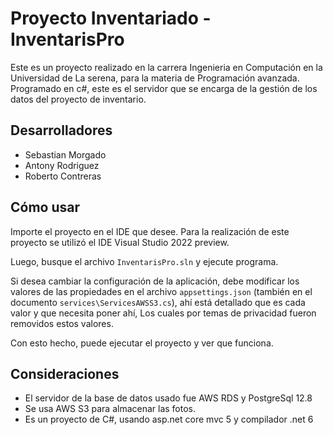 # Proyecto Inventariado - InventarisPro
Este es un proyecto realizado en la carrera Ingenieria en Computación en la Universidad de La serena, para la materia de Programación avanzada. Programado en c#, este es el servidor que se encarga de la gestión de los datos del proyecto de inventario.

## Desarrolladores
-	Sebastian Morgado
-	Antony Rodriguez
-	Roberto Contreras

## Cómo usar
Importe el proyecto en el IDE que desee. Para la realización de este proyecto se utilizó el IDE Visual Studio 2022 preview.

Luego, busque el archivo `InventarisPro.sln` y ejecute programa.

Si desea cambiar la configuración de la aplicación, debe modificar los valores de las propiedades en el archivo `appsettings.json` (también en el documento `services\ServicesAWSS3.cs`), ahí está detallado que es cada valor y que necesita poner ahí, Los cuales por temas de privacidad fueron removidos estos valores.

Con esto hecho, puede ejecutar el proyecto y ver que funciona.

## Consideraciones

-   El servidor de la base de datos usado fue AWS RDS y PostgreSql 12.8
-   Se usa AWS S3 para almacenar las fotos.
-   Es un proyecto de C#, usando asp.net core mvc 5 y compilador .net 6
